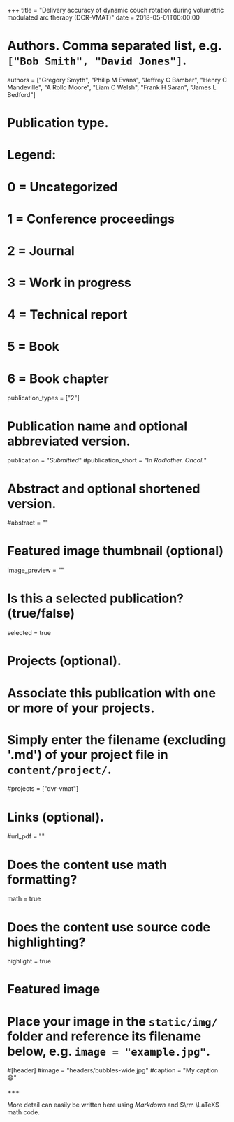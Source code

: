 +++
title = "Delivery accuracy of dynamic couch rotation during volumetric modulated arc therapy (DCR-VMAT)"
date = 2018-05-01T00:00:00

# Authors. Comma separated list, e.g. `["Bob Smith", "David Jones"]`.
authors = ["Gregory Smyth", "Philip M Evans", "Jeffrey C Bamber", "Henry C Mandeville", "A Rollo Moore", "Liam C Welsh", "Frank H Saran", "James L Bedford"]

# Publication type.
# Legend:
# 0 = Uncategorized
# 1 = Conference proceedings
# 2 = Journal
# 3 = Work in progress
# 4 = Technical report
# 5 = Book
# 6 = Book chapter
publication_types = ["2"]

# Publication name and optional abbreviated version.
publication = "*Submitted*"
#publication_short = "In *Radiother. Oncol.*"

# Abstract and optional shortened version.
#abstract = ""

# Featured image thumbnail (optional)
image_preview = ""

# Is this a selected publication? (true/false)
selected = true

# Projects (optional).
#   Associate this publication with one or more of your projects.
#   Simply enter the filename (excluding '.md') of your project file in `content/project/`.
#projects = ["dvr-vmat"]

# Links (optional).
#url_pdf = ""


# Does the content use math formatting?
math = true

# Does the content use source code highlighting?
highlight = true

# Featured image
# Place your image in the `static/img/` folder and reference its filename below, e.g. `image = "example.jpg"`.
#[header]
#image = "headers/bubbles-wide.jpg"
#caption = "My caption :smile:"

+++

More detail can easily be written here using *Markdown* and $\rm \LaTeX$ math code.
